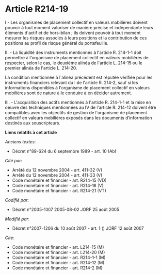 # Article R214-19

I - Les organismes de placement collectif en valeurs mobilières doivent pouvoir à tout moment valoriser de manière précise et
indépendante leurs éléments d'actif et de hors-bilan ; ils doivent pouvoir à tout moment mesurer les risques associés à leurs
positions et la contribution de ces positions au profil de risque général du portefeuille.

II. - La liquidité des instruments mentionnés à l'article R. 214-1-1 doit permettre à l'organisme de placement collectif en
valeurs mobilières de respecter, selon le cas, le deuxième alinéa de l'article L. 214-15 ou le premier alinéa de l'article L.
214-20.

La condition mentionnée à l'alinéa précédent est réputée vérifiée pour les instruments financiers relevant du I de l'article
R. 214-2, sauf si les informations disponibles à l'organisme de placement collectif en valeurs mobilières sont de nature à le
conduire à en décider autrement.

III. - L'acquisition des actifs mentionnés à l'article R. 214-1-1 et la mise en oeuvre des techniques mentionnées au IV de
l'article R. 214-12 doivent être compatibles avec les objectifs de gestion de l'organisme de placement collectif en valeurs
mobilières exposés dans les documents d'information destinés aux souscripteurs.

**Liens relatifs à cet article**

_Anciens textes_:

  - Décret n°89-624 du 6 septembre 1989 - art. 10 (Ab)

_Cité par_:

  - Arrêté du 12 novembre 2004 - art. 411-32 (V)
  - Arrêté du 12 novembre 2004 - art. 411-33 (V)
  - Code monétaire et financier - art. R214-15 (VD)
  - Code monétaire et financier - art. R214-18 (V)
  - Code monétaire et financier - art. R214-21 (VT)

_Codifié par_:

  - Décret n°2005-1007 2005-08-02 JORF 25 août 2005

_Modifié par_:

  - Décret n°2007-1206 du 10 août 2007 - art. 1 () JORF 12 août 2007

_Cite_:

  - Code monétaire et financier - art. L214-15 (M)
  - Code monétaire et financier - art. L214-20 (M)
  - Code monétaire et financier - art. R214-1-1 (M)
  - Code monétaire et financier - art. R214-12 (M)
  - Code monétaire et financier - art. R214-2 (M)
